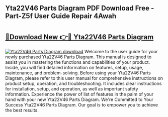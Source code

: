 ## Yta22V46 Parts Diagram PDF Download Free - Part-Z5f User Guide Repair 4Awah

# <h2><a href="http://dfs3vgm.blite.top/?on=Yta22V46+Parts+Diagram">🔗Download New 👉🔴 Yta22V46 Parts Diagram</a></h2>

[![Yta22V46 Parts Diagram download](https://i.imgur.com/lujVjoI.png)](http://dfs3vgm.blite.top/?on=Yta22V46+Parts+Diagram)
Welcome to the user guide for your newly purchased Yta22V46 Parts Diagram. This manual is designed to assist you in mastering the functions and capabilities of your product. Inside, you will find detailed information on features, setup, usage, maintenance, and problem-solving. Before using your Yta22V46 Parts Diagram, please refer to this user manual for comprehensive instructions on product setup, operation, and troubleshooting. It includes clear instructions for installation, setup, and operation, as well as important safety information. Experience the power of list of features in the palm of your hand with your new Yta22V46 Parts Diagram. We're Committed to Your Success Yta22V46 Parts Diagram. Our goal is to empower you to achieve the best results.
